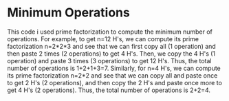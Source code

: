 # Minimum Operations

<p> This code  i used prime factorization to compute the minimum number of operations. For example, to get n=12 H's, we can compute its prime factorization n=2*2*3 and see that we can first copy all (1 operation) and then paste 2 times (2 operations) to get 4 H's. Then, we copy the 4 H's (1 operation) and paste 3 times (3 operations) to get 12 H's. Thus, the total number of operations is 1+2+1+3=7. Similarly, for n=4 H's, we can compute its prime factorization n=2*2 and see that we can copy all and paste once to get 2 H's (2 operations), and then copy the 2 H's and paste once more to get 4 H's (2 operations). Thus, the total number of operations is 2+2=4. </p>
